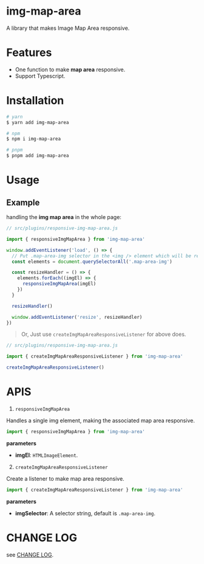# img-map-area

A library that makes Image Map Area responsive.

# Features

- One function to make **map area** responsive.
- Support Typescript.

# Installation

```bash
# yarn
$ yarn add img-map-area

# npm
$ npm i img-map-area

# pnpm
$ pnpm add img-map-area
```

# Usage

## Example

handling the **img map area** in the whole page:

```js
// src/plugins/responsive-img-map-area.js

import { responsiveImgMapArea } from 'img-map-area'

window.addEventListener('load', () => {
  // Put .map-area-img selector in the <img /> element which will be responsive
  const elements = document.querySelectorAll('.map-area-img')

  const resizeHandler = () => {
    elements.forEach((imgEl) => {
      responsiveImgMapArea(imgEl)
    })
  }

  resizeHandler()

  window.addEventListener('resize', resizeHandler)
})
```

> Or, Just use `createImgMapAreaResponsiveListener` for above does.

``` js
// src/plugins/responsive-img-map-area.js

import { createImgMapAreaResponsiveListener } from 'img-map-area'

createImgMapAreaResponsiveListener()

```

# APIS

1. `responsiveImgMapArea`

Handles a single img element, making the associated map area responsive.

```js
import { responsiveImgMapArea } from 'img-map-area'
```

**parameters**

- **imgEl**: `HTMLImageElement`.

2. `createImgMapAreaResponsiveListener`

Create a listener to make map area responsive.

```js
import { createImgMapAreaResponsiveListener } from 'img-map-area'
```

**parameters**

- **imgSelector**: A selector string, default is `.map-area-img`.

# CHANGE LOG

see <a href="./CHANGELOG.md">CHANGE LOG</a>.
